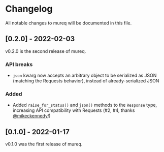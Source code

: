 # Changelog
All notable changes to mureq will be documented in this file.

## [0.2.0] - 2022-02-03

v0.2.0 is the second release of mureq.

### API breaks
* `json` kwarg now accepts an arbitrary object to be serialized as JSON (matching the Requests behavior), instead of already-serialized JSON

### Added
* Added `raise_for_status()` and `json()` methods to the `Response` type, increasing API compatibility with Requests (#2, #4, thanks [@mikeckennedy](https://github.com/mikeckennedy)!)

## [0.1.0] - 2022-01-17

v0.1.0 was the first release of mureq.
